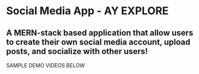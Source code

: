 # Social Media App - AY EXPLORE 

## A MERN-stack based application that allow users to create their own social media account, upload posts, and socialize with other users!

SAMPLE DEMO VIDEOS BELOW

![]()
